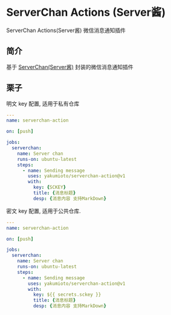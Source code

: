 # ServerChan Actions (Server酱)

ServerChan Actions(Server酱) 微信消息通知插件

## 简介

基于 [ServerChan(Server酱)](http://sc.ftqq.com/3.version) 封装的微信消息通知插件

## 栗子

明文 key 配置, 适用于私有仓库

```yaml
---
name: serverchan-action

on: [push]

jobs:
  serverchan:
    name: Server chan
    runs-on: ubuntu-latest
    steps:
      - name: Sending message
        uses: yakumioto/serverchan-action@v1
        with:
          key: {SCKEY}
          title: {消息标题}
          desp: {消息内容 支持MarkDown}
```

密文 key 配置, 适用于公共仓库.

```yaml
---
name: serverchan-action

on: [push]

jobs:
  serverchan:
    name: Server chan
    runs-on: ubuntu-latest
    steps:
      - name: Sending message
        uses: yakumioto/serverchan-action@v1
        with:
          key: ${{ secrets.sckey }}
          title: {消息标题}
          desp: {消息内容 支持MarkDown}
```